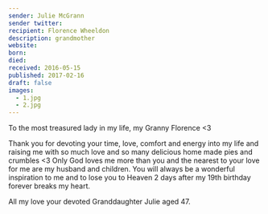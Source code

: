 ```yaml
---
sender: Julie McGrann
sender twitter:
recipient: Florence Wheeldon
description: grandmother
website:
born:
died:
received: 2016-05-15
published: 2017-02-16
draft: false
images:
  - 1.jpg
  - 2.jpg
---
```

To the most treasured lady in my life, my Granny Florence <3

Thank you for devoting your time, love, comfort and energy into my life and raising me with so much love and so many delicious home made pies and crumbles <3 Only God loves me more than you and the nearest to your love for me are my husband and children. You will always be a wonderful inspiration to me and to lose you to Heaven 2 days after my 19th birthday forever breaks my heart.

All my love your devoted Granddaughter Julie aged 47.
